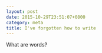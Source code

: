 ```yaml
---
layout: post
date: 2015-10-29T23:51:07+0800
category: meta
title: I've forgotten how to write
---
```


What are words?
